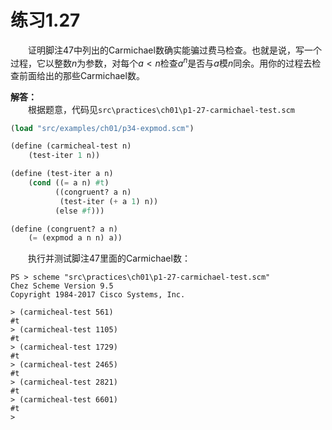 # 练习1.27
&emsp;&emsp;证明脚注47中列出的Carmichael数确实能骗过费马检查。也就是说，写一个过程，它以整数$n$为参数，对每个$a<n$检查$a^n$是否与$a$模$n$同余。用你的过程去检查前面给出的那些Carmichael数。  

**解答：**  
&emsp;&emsp;根据题意，代码见`src\practices\ch01\p1-27-carmichael-test.scm`  
```lisp
(load "src/examples/ch01/p34-expmod.scm")

(define (carmicheal-test n)
    (test-iter 1 n))

(define (test-iter a n)
    (cond ((= a n) #t)
          ((congruent? a n)
           (test-iter (+ a 1) n))
          (else #f)))

(define (congruent? a n)
    (= (expmod a n n) a))
```  
&emsp;&emsp;执行并测试脚注47里面的Carmichael数：  
```shell
PS > scheme "src\practices\ch01\p1-27-carmichael-test.scm"
Chez Scheme Version 9.5
Copyright 1984-2017 Cisco Systems, Inc.

> (carmicheal-test 561)
#t
> (carmicheal-test 1105)
#t
> (carmicheal-test 1729)
#t
> (carmicheal-test 2465)
#t
> (carmicheal-test 2821)
#t
> (carmicheal-test 6601)
#t
> 
```